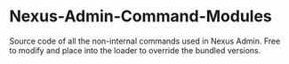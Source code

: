 # Nexus-Admin-Command-Modules
Source code of all the non-internal commands used in Nexus Admin. Free to modify and place into the loader to override the bundled versions.
